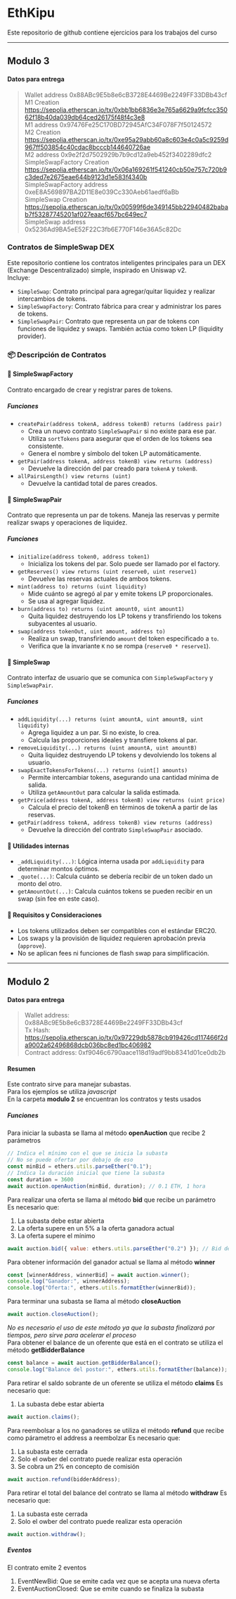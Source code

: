 # EthKipu
Este repositorio de github contiene ejercicios para los trabajos del curso  
___  
## Modulo 3  
#### Datos para entrega  
> Wallet address 0x88ABc9E5b8e6cB3728E4469Be2249FF33DBb43cf  
> M1 Creation https://sepolia.etherscan.io/tx/0xbb1bb6836e3e765a6629a9fcfcc35062f18b40da039db64ced26175f48f4c3e8  
> M1 address 0x97476Fe25C170BD72945AfC34F078F7f50124572  
> M2 Creation https://sepolia.etherscan.io/tx/0xe95a29abb60a8c603e4c0a5c9259d967ff503854c40cdac8bcccb144640726ae  
> M2 address 0x9e2f2d7502929b7b9cd12a9eb452f3402289dfc2  
> SimpleSwapFactory Creation https://sepolia.etherscan.io/tx/0x06a169261f541240cb50e757c720b9c3ded7e2675eae644b9123d1e583f4340b  
> SimpleSwapFactory address 0xeE8A569897BA2D11E8e039Cc330Aeb61aedf6aBb  
> SimpleSwap Creation https://sepolia.etherscan.io/tx/0x00599f6de349145bb22940482babab7f53287745201af027eaacf657bc649ec7  
> SimpleSwap address 0x5236Ad9BA5eE52F22C3fb6E770F146e36A5c82Dc

### Contratos de SimpleSwap DEX  
Este repositorio contiene los contratos inteligentes principales para un DEX (Exchange Descentralizado) simple, inspirado en Uniswap v2.  
Incluye:  
- `SimpleSwap`: Contrato principal para agregar/quitar liquidez y realizar intercambios de tokens.  
- `SimpleSwapFactory`: Contrato fábrica para crear y administrar los pares de tokens.  
- `SimpleSwapPair`: Contrato que representa un par de tokens con funciones de liquidez y swaps. También actúa como token LP (liquidity provider).  
### 📦 Descripción de Contratos  
#### 🔧 SimpleSwapFactory  
Contrato encargado de crear y registrar pares de tokens.  
##### Funciones  
- `createPair(address tokenA, address tokenB) returns (address pair)`
  - Crea un nuevo contrato `SimpleSwapPair` si no existe para ese par.
  - Utiliza `sortTokens` para asegurar que el orden de los tokens sea consistente.
  - Genera el nombre y símbolo del token LP automáticamente.
- `getPair(address tokenA, address tokenB) view returns (address)`
  - Devuelve la dirección del par creado para `tokenA` y `tokenB`.
- `allPairsLength() view returns (uint)`
  - Devuelve la cantidad total de pares creados.
#### 🔄 SimpleSwapPair  
Contrato que representa un par de tokens. Maneja las reservas y permite realizar swaps y operaciones de liquidez.  
##### Funciones  
- `initialize(address token0, address token1)`
  - Inicializa los tokens del par. Solo puede ser llamado por el factory.
- `getReserves() view returns (uint reserve0, uint reserve1)`
  - Devuelve las reservas actuales de ambos tokens.
- `mint(address to) returns (uint liquidity)`
  - Mide cuánto se agregó al par y emite tokens LP proporcionales.
  - Se usa al agregar liquidez.
- `burn(address to) returns (uint amount0, uint amount1)`
  - Quita liquidez destruyendo los LP tokens y transfiriendo los tokens subyacentes al usuario.
- `swap(address tokenOut, uint amount, address to)`
  - Realiza un swap, transfiriendo `amount` del token especificado a `to`.
  - Verifica que la invariante `K` no se rompa (`reserve0 * reserve1`).
#### 🔁 SimpleSwap  
Contrato interfaz de usuario que se comunica con `SimpleSwapFactory` y `SimpleSwapPair`.  
##### Funciones  
- `addLiquidity(...) returns (uint amountA, uint amountB, uint liquidity)`
  - Agrega liquidez a un par. Si no existe, lo crea.
  - Calcula las proporciones ideales y transfiere tokens al par.
- `removeLiquidity(...) returns (uint amountA, uint amountB)`
  - Quita liquidez destruyendo LP tokens y devolviendo los tokens al usuario.
- `swapExactTokensForTokens(...) returns (uint[] amounts)`
  - Permite intercambiar tokens, asegurando una cantidad mínima de salida.
  - Utiliza `getAmountOut` para calcular la salida estimada.
- `getPrice(address tokenA, address tokenB) view returns (uint price)`
  - Calcula el precio del tokenB en términos de tokenA a partir de las reservas.
- `getPair(address tokenA, address tokenB) view returns (address)`
  - Devuelve la dirección del contrato `SimpleSwapPair` asociado.
#### 🧮 Utilidades internas  
- `_addLiquidity(...)`: Lógica interna usada por `addLiquidity` para determinar montos óptimos.
- `_quote(...)`: Calcula cuánto se debería recibir de un token dado un monto del otro.
- `getAmountOut(...)`: Calcula cuántos tokens se pueden recibir en un swap (sin fee en este caso).
#### 🧪 Requisitos y Consideraciones  
- Los tokens utilizados deben ser compatibles con el estándar ERC20.
- Los swaps y la provisión de liquidez requieren aprobación previa (`approve`).
- No se aplican fees ni funciones de flash swap para simplificación.
___  
## Modulo 2  
#### Datos para entrega  
> Wallet address: 0x88ABc9E5b8e6cB3728E4469Be2249FF33DBb43cf  
> Tx Hash: https://sepolia.etherscan.io/tx/0x97229db5878cb919426cd117466f2da9002a62496868dcb036bc8ed1bc406982  
> Contract address: 0xf9046c6790aace118d19adf9bb8341d01ce0db2b  
#### Resumen  
Este contrato sirve para manejar subastas.  
Para los ejemplos se utiliza *javascript*  
En la carpeta **modulo 2** se encuentran los contratos y tests usados  
##### Funciones  
Para iniciar la subasta se llama al método **openAuction** que recibe 2 parámetros
```js
// Indica el mínimo con el que se inicia la subasta
// No se puede ofertar por debajo de eso
const minBid = ethers.utils.parseEther("0.1");
// Indica la duración inicial que tiene la subasta
const duration = 3600
await auction.openAuction(minBid, duration); // 0.1 ETH, 1 hora
```
Para realizar una oferta se llama al método **bid** que recibe un parámetro  
Es necesario que:  
1. La subasta debe estar abierta
2. La oferta supere en un 5% a la oferta ganadora actual
3. La oferta supere el mínimo  
```js
await auction.bid({ value: ethers.utils.parseEther("0.2") }); // Bid de 0.2 ETH
```
Para obtener información del ganador actual se llama al método **winner**
```js
const [winnerAddress, winnerBid] = await auction.winner();
console.log("Ganador:", winnerAddress);
console.log("Oferta:", ethers.utils.formatEther(winnerBid));
```  
Para terminar una subasta se llama al método **closeAuction**
```js
await auction.closeAuction();
```
*No es necesario el uso de este método ya que la subasta finalizará por tiempos, pero sirve para acelerar el proceso*  
Para obtener el balance de un oferente que está en el contrato se utiliza el método **getBidderBalance**
```js
const balance = await auction.getBidderBalance();
console.log("Balance del postor:", ethers.utils.formatEther(balance));
```
Para retirar el saldo sobrante de un oferente se utiliza el método **claims**
Es necesario que:  
1. La subasta debe estar abierta
```js
await auction.claims();
```
Para reembolsar a los no ganadores se utiliza el método **refund** que recibe como párametro el address a reembolzar
Es necesario que:  
1. La subasta este cerrada
2. Solo el owber del contrato puede realizar esta operación
3. Se cobra un 2% en concepto de comisión  
```js
await auction.refund(bidderAddress);
```
Para retirar el total del balance del contrato se llama al método **withdraw**
Es necesario que:  
1. La subasta este cerrada
2. Solo el owber del contrato puede realizar esta operación
```js
await auction.withdraw();
```
##### Eventos  
El contrato emite 2 eventos  
1. EventNewBid: Que se emite cada vez que se acepta una nueva oferta
2. EventAuctionClosed: Que se emite cuando se finaliza la subasta

